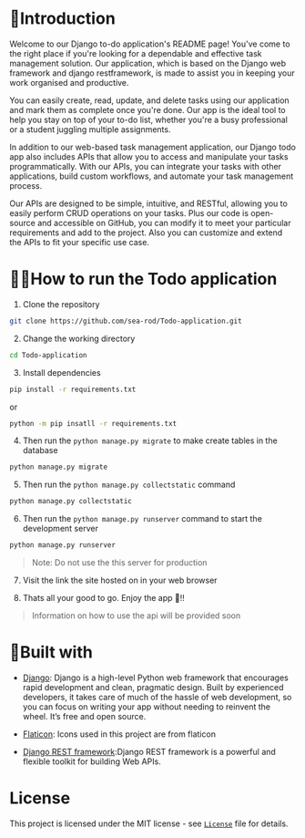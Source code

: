 # 👋Introduction
Welcome to our Django to-do application's README page! You've come to the right place if you're looking for a dependable and effective task management solution. Our application, which is based on the Django web framework and django restframework, is made to assist you in keeping your work organised and productive.

You can easily create, read, update, and delete tasks using our application and mark them as complete once you're done. Our app is the ideal tool to help you stay on top of your to-do list, whether you're a busy professional or a student juggling multiple assignments.

In addition to our web-based task management application, our Django todo app also includes APIs that allow you to access and manipulate your tasks programmatically. With our APIs, you can integrate your tasks with other applications, build custom workflows, and automate your task management process.

Our APIs are designed to be simple, intuitive, and RESTful, allowing you to easily perform CRUD operations on your tasks. Plus our code is open-source and accessible on GitHub, you can modify it to meet your particular requirements and add to the project. Also you can customize and extend the APIs to fit your specific use case.

# 🏃‍♂️How to run the Todo application
1. Clone the repository

``` bash
git clone https://github.com/sea-rod/Todo-application.git
```
2. Change the working directory
```bash
cd Todo-application
```
3. Install dependencies
```bash
pip install -r requirements.txt
```
or
```bash
python -m pip insatll -r requirements.txt 
```
4. Then run the `python manage.py migrate` to make create tables in the database
```bash
python manage.py migrate
```
5. Then run the `python manage.py collectstatic` command
```bash
python manage.py collectstatic
```
6. Then run the `python manage.py runserver` command to start the development server
```bash
python manage.py runserver
```
>Note: Do not use the this server for production

7. Visit the link the site hosted on in your web browser

8. Thats all your good to go. Enjoy the app 💖!!

> Information on how to use the api will be provided soon


# 🔨Built with
- [Django](https://www.djangoproject.com/): Django is a high-level Python web framework that encourages rapid development and clean, pragmatic design. Built by experienced developers, it takes care of much of the hassle of web development, so you can focus on writing your app without needing to reinvent the wheel. It’s free and open source.
- [Flaticon](https://www.flaticon.com/): Icons used in this project are from flaticon 

- [Django REST framework](https://www.django-rest-framework.org/):Django REST framework is a powerful and flexible toolkit for building Web APIs.

# License
This project is licensed under the MIT license - see [`License`](LICENSE.txt) file for details.
